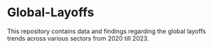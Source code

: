 # Global-Layoffs
This repository contains data and findings regarding the global layoffs trends across various sectors from 2020 till 2023. 
